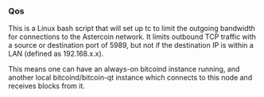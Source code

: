 ### Qos ###

This is a Linux bash script that will set up tc to limit the outgoing bandwidth for connections to the Astercoin network. It limits outbound TCP traffic with a source or destination port of 5989, but not if the destination IP is within a LAN (defined as 192.168.x.x).

This means one can have an always-on bitcoind instance running, and another local bitcoind/bitcoin-qt instance which connects to this node and receives blocks from it.
